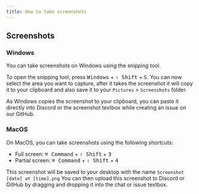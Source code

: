 ```yaml
--- 
title: How to take screenshots
---
```


## Screenshots

### Windows

You can take screenshots on Windows using the snipping tool. 

To open the snipping tool, press <kbd>Windows</kbd> + <kbd>⇧ Shift</kbd> + <kbd>S</kbd>.
You can now select the area you want to capture, after it takes the screenshot it will copy it to your clipboard and also save it to your `Pictures` > `Screenshots` folder.

As Windows copies the screenshot to your clipboard, you can paste it directly into Discord or the screenshot textbox while creating an issue on our GitHub.

### MacOS
On MacOS, you can take screenshots using the following shortcuts:
- Full screen: <kbd>⌘ Command</kbd> + <kbd>⇧ Shift</kbd> + <kbd>3</kbd>
- Partial screen: <kbd>⌘ Command</kbd> + <kbd>⇧ Shift</kbd> + <kbd>4</kbd>

This screenshot will be saved to your desktop with the name `Screenshot [date] at [time].png`
You can then upload this screenshot to Discord or GitHub by dragging and dropping it into the chat or issue textbox.
